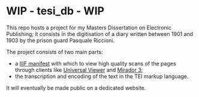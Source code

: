 # WIP - tesi_db - WIP

This repo hosts a project for my Masters Dissertation on Electronic Publishing; it consists in the digitisation of a diary written between 1901 and 1903 by the prison guard Pasquale Riccioni.  

The project consists of two main parts: 
- a [IIIF manifest](https://dariobaldini98.github.io/tesi_db/iiif/tesi_db_manifest.json) with which to view high quality scans of the pages through clients like [Universal Viewer](https://uv-v4.netlify.app/#?manifest=https://dariobaldini98.github.io/tesi_db/iiif/tesi_db_manifest.json) and [Mirador 3](https://projectmirador.org/embed/?iiif-content=https://dariobaldini98.github.io/tesi_db/iiif/tesi_db_manifest.json);
- the transcription and encoding of the text in the TEI markup language.  

It will eventually be made public on a dedicated website.
